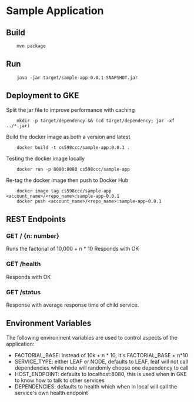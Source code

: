 # Sample Application

## Build

```
    mvn package
```

## Run

```
    java -jar target/sample-app-0.0.1-SNAPSHOT.jar
```

## Deployment to GKE

Split the jar file to improve performance with caching
```
    mkdir -p target/dependency && (cd target/dependency; jar -xf ../*.jar)
```

Build the docker image as both a version and latest
```
    docker build -t cs598ccc/sample-app:0.0.1 .
```

Testing the docker image locally
```
    docker run -p 8080:8080 cs598ccc/sample-app
```

Re-tag the docker image then push to Docker Hub
```
    docker image tag cs598ccc/sample-app <account_name>/<repo_name>:sample-app-0.0.1
    docker push <account_name>/<repo_name>:sample-app-0.0.1
```

## REST Endpoints

### GET / {n: number}
Runs the factorial of 10,000 + n * 10
Responds with OK

### GET /health
Responds with OK

### GET /status
Response with average response time of child service.

## Environment Variables

The following environment variables are used to control aspects of the application:
- FACTORIAL_BASE: instead of 10k + n * 10, it's FACTORIAL_BASE + n*10
- SERVICE_TYPE: either LEAF or NODE, defaults to LEAF, leaf will not call dependencies while node will randomly choose one dependency to call
- HOST_ENDPOINT: defaults to localhost:8080, this is used when in GKE to know how to talk to other services
- DEPENDENCIES: defaults to health which when in local will call the service's own health endpoint